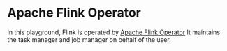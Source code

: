 # Apache Flink Operator
In this playground, Flink is operated by [Apache Flink Operator](https://github.com/apache/flink-kubernetes-operator) It maintains the task manager and job manager on behalf of the user.